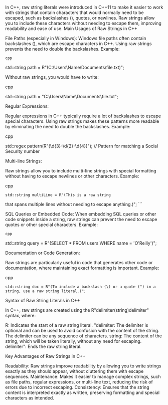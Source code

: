 In C++, raw string literals were introduced in C++11 to make it easier to work with strings that contain characters that would normally need to be escaped, such as backslashes (), quotes, or newlines. Raw strings allow you to include these characters without needing to escape them, improving readability and ease of use. Main Usages of Raw Strings in C++

File Paths (especially in Windows):
    Windows file paths often contain backslashes (\), which are escape characters in C++. Using raw strings prevents the need to double the backslashes.
    Example:

    cpp

std::string path = R"(C:\Users\Name\Documents\file.txt)";

Without raw strings, you would have to write:

cpp

std::string path = "C:\\Users\\Name\\Documents\\file.txt";

Regular Expressions:

Regular expressions in C++ typically require a lot of backslashes to escape special characters. Using raw strings makes these patterns more readable by eliminating the need to double the backslashes.
Example:

cpp

std::regex pattern(R"(\d{3}-\d{2}-\d{4})");  // Pattern for matching a Social Security number

Multi-line Strings:

Raw strings allow you to include multi-line strings with special formatting without having to escape newlines or other characters.
Example:

cpp

    std::string multiLine = R"(This is a raw string

that spans multiple lines without needing to escape anything.)"; ```

SQL Queries or Embedded Code:
    When embedding SQL queries or other code snippets inside a string, raw strings can prevent the need to escape quotes or other special characters.
    Example:

    cpp

std::string query = R"(SELECT * FROM users WHERE name = 'O'Reilly')";

Documentation or Code Generation:

Raw strings are particularly useful in code that generates other code or documentation, where maintaining exact formatting is important.
Example:

cpp

    std::string doc = R"(To include a backslash (\) or a quote (") in a string, use a raw string literal.)";

Syntax of Raw String Literals in C++

In C++, raw strings are created using the R"delimiter(string)delimiter" syntax, where:

R: Indicates the start of a raw string literal.
"delimiter: The delimiter is optional and can be used to avoid confusion with the content of the string. The delimiter can be any sequence of characters.
string: The content of the string, which will be taken literally, without any need for escaping.
delimiter": Ends the raw string literal.

Key Advantages of Raw Strings in C++

Readability: Raw strings improve readability by allowing you to write strings exactly as they should appear, without cluttering them with escape sequences.
Maintenance: Makes it easier to manage complex strings, such as file paths, regular expressions, or multi-line text, reducing the risk of errors due to incorrect escaping.
Consistency: Ensures that the string content is interpreted exactly as written, preserving formatting and special characters as intended.



